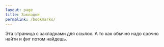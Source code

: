 ```yaml
---
layout: page
title: Закладки
permalink: /bookmarks/
---
```


Эта страница с закладками для ссылок. А то как обычно надо срочно найти и фиг потом найдешь.